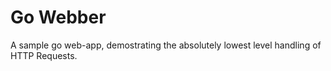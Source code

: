 # Go Webber
A sample go web-app, demostrating the absolutely lowest level handling of HTTP Requests.
